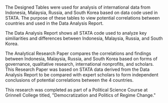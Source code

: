 The Designed Tables were used for analysis of international data from Indonesia, Malaysia, Russia, and South Korea based on data code used in STATA. 
The purpose of these tables to view potential correlations between countries and used in the Data Analysis Report. 

The Data Analysis Report shows all STATA code used to analyze key similiarities and differences between Indonesia, Malaysia, Russia, and South Korea. 

The Analytical Research Paper compares the correlations and findings between Indonesia, Malaysia, Russia, and South Korea based on forms of governance, 
qualitative research, international nonprofits, and scholars. This Research Paper was based on STATA data derived from the Data Analysis Report to be compared with expert scholars to 
form independent conclusions of potential correlations between the 4 countries. 

This research was completed as part of a Political Science Course at Grinnell College titled, "Democratization and Politics of Regime Change."
